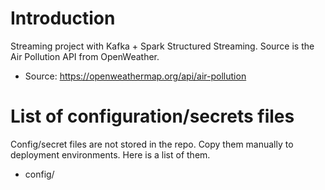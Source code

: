 # Introduction
Streaming project with Kafka + Spark Structured Streaming. Source is the Air Pollution API from OpenWeather.
- Source: https://openweathermap.org/api/air-pollution

# List of configuration/secrets files
Config/secret files are not stored in the repo. Copy them manually to deployment environments. Here is a list of them.
- config/ 